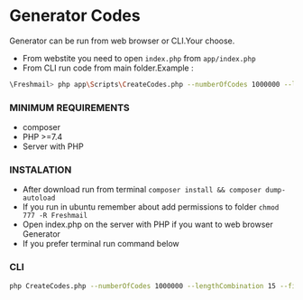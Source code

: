 # Generator Codes

Generator can be run from web browser or CLI.Your choose.

- From webstite you need to open `index.php` from `app/index.php`
- From CLI run code from main folder.Example :
```sh
\Freshmail> php app\Scripts\CreateCodes.php --numberOfCodes 1000000 --lengthCombination 15 --file C:\Users\nevvg\Desktop\generateCodes.txt
```

### MINIMUM REQUIREMENTS

- composer
- PHP >=7.4
- Server with PHP

### INSTALATION

* After download run from terminal `composer install && composer dump-autoload`
* If you run in ubuntu remember about add permissions to folder `chmod 777 -R Freshmail`
* Open index.php on the server with PHP if you want to web browser Generator
* If you prefer terminal run command below

### CLI

```sh
php CreateCodes.php --numberOfCodes 1000000 --lengthCombination 15 --file C:\Users\nevvg\Desktop\generateCodes.txt
```
